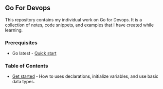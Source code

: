 ## Go For Devops

This repository contains my individual work on Go for Devops. It is a collection of notes, code snippets, and examples that I have created while learning.

### Prerequisites

- Go latest -  [Quick start](https://go.dev/doc/install)

### Table of Contents

- [Get started](#get-started) - How to uses declarations, initialize variables, and use basic data types.
